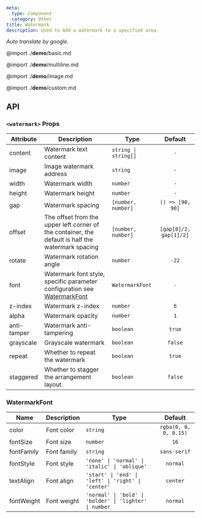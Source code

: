 ```yaml
meta:
  type: Component
  category: Other
title: Watermark
description: Used to Add a watermark to a specified area.
```

*Auto translate by google.*

@import ./__demo__/basic.md

@import ./__demo__/multiline.md

@import ./__demo__/image.md

@import ./__demo__/custom.md

## API


### `<watermark>` Props

|Attribute|Description|Type|Default|
|---|---|---|:---:|
|content|Watermark text content|`string \| string[]`|`-`|
|image|Image watermark address|`string`|`-`|
|width|Watermark width|`number`|`-`|
|height|Watermark height|`number`|`-`|
|gap|Watermark spacing|`[number, number]`|`() => [90, 90]`|
|offset|The offset from the upper left corner of the container, the default is half the watermark spacing|`[number, number]`|`[gap[0]/2, gap[1]/2]`|
|rotate|Watermark rotation angle|`number`|`-22`|
|font|Watermark font style, specific parameter configuration see [WatermarkFont](#WatermarkFont)|`WatermarkFont`|`-`|
|z-index|Watermark z-index|`number`|`6`|
|alpha|Watermark opacity|`number`|`1`|
|anti-tamper|Watermark anti-tampering|`boolean`|`true`|
|grayscale|Grayscale watermark|`boolean`|`false`|
|repeat|Whether to repeat the watermark|`boolean`|`true`|
|staggered|Whether to stagger the arrangement layout|`boolean`|`false`|




### WatermarkFont

|Name|Description|Type|Default|
|---|---|---|:---:|
|color|Font color|`string`|`rgba(0, 0, 0, 0.15)`|
|fontSize|Font size|`number`|`16`|
|fontFamily|Font family|`string`|`sans-serif`|
|fontStyle|Font style|`'none' \| 'normal' \| 'italic' \| 'oblique'`|`normal`|
|textAlign|Font align|`'start' \| 'end' \| 'left' \| 'right' \| 'center'`|`center`|
|fontWeight|Font weight|`'normal' \| 'bold' \| 'bolder' \| 'lighter' \| number`|`normal`|




